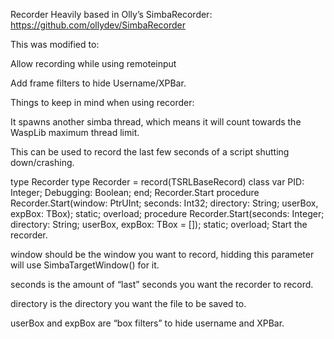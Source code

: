 Recorder
Heavily based in Olly’s SimbaRecorder: https://github.com/ollydev/SimbaRecorder

This was modified to:

Allow recording while using remoteinput

Add frame filters to hide Username/XPBar.

Things to keep in mind when using recorder:

It spawns another simba thread, which means it will count towards the WaspLib maximum thread limit.

This can be used to record the last few seconds of a script shutting down/crashing.

type Recorder
type Recorder = record(TSRLBaseRecord) class var
PID: Integer;
Debugging: Boolean;
end;
Recorder.Start
procedure Recorder.Start(window: PtrUInt; seconds: Int32; directory: String; userBox, expBox: TBox); static; overload;
procedure Recorder.Start(seconds: Integer; directory: String; userBox, expBox: TBox = []); static; overload;
Start the recorder.

window should be the window you want to record, hidding this parameter will use SimbaTargetWindow() for it.

seconds is the amount of “last” seconds you want the recorder to record.

directory is the directory you want the file to be saved to.

userBox and expBox are “box filters” to hide username and XPBar.